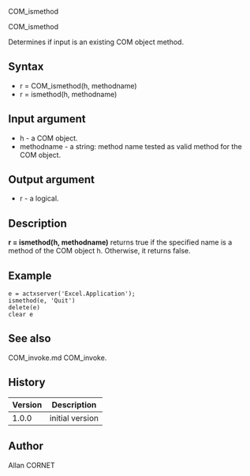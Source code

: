 



COM_ismethod


COM_ismethod

Determines if input is an existing COM object method.

## Syntax

- r = COM_ismethod(h, methodname)
- r = ismethod(h, methodname)

## Input argument

 - h - a COM object.
 - methodname - a string: method name tested as valid method for the COM object.

## Output argument

 - r - a logical.

## Description


  <description><b>r = ismethod(h, methodname)</b> returns true if the specified name is a method of the COM object h. Otherwise, it returns false.</description>


## Example

```Nelson
e = actxserver('Excel.Application');
ismethod(e, 'Quit')
delete(e)
clear e
```

## See also

COM_invoke.md COM_invoke.
## History

|Version|Description|
|------|------|
|1.0.0|initial version|


## Author

Allan CORNET



